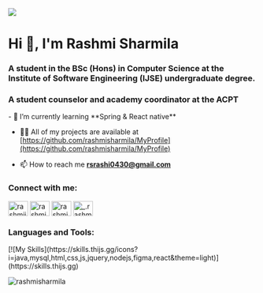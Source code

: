 <img src="https://media.istockphoto.com/id/1150453750/vector/teenage-girk-working-on-computer-in-classroom.jpg?s=612x612&w=0&k=20&c=Ny8n-jcvLVf9mYX3MlMk_mRM0fW1DNuqCTrDY27B72M=">
<h1>Hi 👋, I'm Rashmi Sharmila</h1>

<h3>A student in the BSc (Hons) in Computer Science at the Institute of Software Engineering (IJSE) undergraduate degree.</h3>
<h3>A student counselor and academy coordinator at the ACPT</h3>
- 🌱 I’m currently learning **Spring & React native**

- 👨‍💻 All of my projects are available at [https://github.com/rashmisharmila/MyProfile](https://github.com/rashmisharmila/MyProfile)

- 📫 How to reach me **rsrashi0430@gmail.com**

<h3 align="left">Connect with me:</h3>
<p align="left">
<a href="https://twitter.com/rashmiisharmil" target="blank">
<img align="center" src="https://raw.githubusercontent.com/rahuldkjain/github-profile-readme-generator/master/src/images/icons/Social/twitter.svg" alt="rashmiisharmil" height="30" width="40" /></a>
<a href="https://www.linkedin.com/in/rashmi-sharmila-5ba642252/" target="blank">
<img align="center" src="https://raw.githubusercontent.com/rahuldkjain/github-profile-readme-generator/master/src/images/icons/Social/linked-in-alt.svg" alt="rashmi sharmila" height="30" width="40" /></a>
<a href="https://stackoverflow.com/users/rashmi sharmila" target="blank">
<img align="center" src="https://raw.githubusercontent.com/rahuldkjain/github-profile-readme-generator/master/src/images/icons/Social/stack-overflow.svg" alt="rashmi sharmila" height="30" width="40" /></a>
<a href="https://instagram.com/_.rashmi_sharmila._" target="blank">
<img align="center" src="https://raw.githubusercontent.com/rahuldkjain/github-profile-readme-generator/master/src/images/icons/Social/instagram.svg" alt="_.rashmi_sharmila._" height="30" width="40"/></a>
</p>

<h3 align="left">Languages and Tools: </h3>          
[![My Skills](https://skills.thijs.gg/icons?i=java,mysql,html,css,js,jquery,nodejs,figma,react&theme=light)](https://skills.thijs.gg)

<p><img align="center" src="https://github-readme-stats.vercel.app/api/top-langs?username=rashmisharmila&show_icons=true&locale=en&layout=compact" alt="rashmisharmila" /></p>
